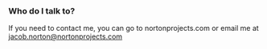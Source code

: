 ### Who do I talk to? ###

If you need to contact me, you can go to nortonprojects.com or email me at jacob.norton@nortonprojects.com